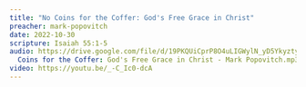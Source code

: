 ```yaml
---
title: "No Coins for the Coffer: God's Free Grace in Christ"
preacher: mark-popovitch
date: 2022-10-30
scripture: Isaiah 55:1-5
audio: https://drive.google.com/file/d/19PKQUiCprP8O4uLIGWylN_yD5Ykyzty6/view
  Coins for the Coffer: God's Free Grace in Christ - Mark Popovitch.mp3"
video: https://youtu.be/_-C_Ic0-dcA
---
```

